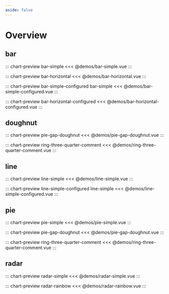 ```yaml
---
aside: false
---
```


# Overview

## bar

::: chart-preview bar-simple
<<< @demos/bar-simple.vue
:::

::: chart-preview bar-horizontal
<<< @demos/bar-horizontal.vue
:::

::: chart-preview bar-simple-configured bar-simple
<<< @demos/bar-simple-configured.vue
:::

::: chart-preview bar-horizontal-configured
<<< @demos/bar-horizontal-configured.vue
:::

## doughnut

::: chart-preview pie-gap-doughnut
<<< @demos/pie-gap-doughnut.vue
:::

::: chart-preview ring-three-quarter-comment
<<< @demos/ring-three-quarter-comment.vue
:::

## line

::: chart-preview line-simple
<<< @demos/line-simple.vue
:::

::: chart-preview line-simple-configured line-simple
<<< @demos/line-simple-configured.vue
:::

## pie

::: chart-preview pie-simple
<<< @demos/pie-simple.vue
:::

::: chart-preview pie-gap-doughnut
<<< @demos/pie-gap-doughnut.vue
:::

::: chart-preview ring-three-quarter-comment
<<< @demos/ring-three-quarter-comment.vue
:::

## radar

::: chart-preview radar-simple
<<< @demos/radar-simple.vue
:::

::: chart-preview radar-rainbow
<<< @demos/radar-rainbow.vue
:::
